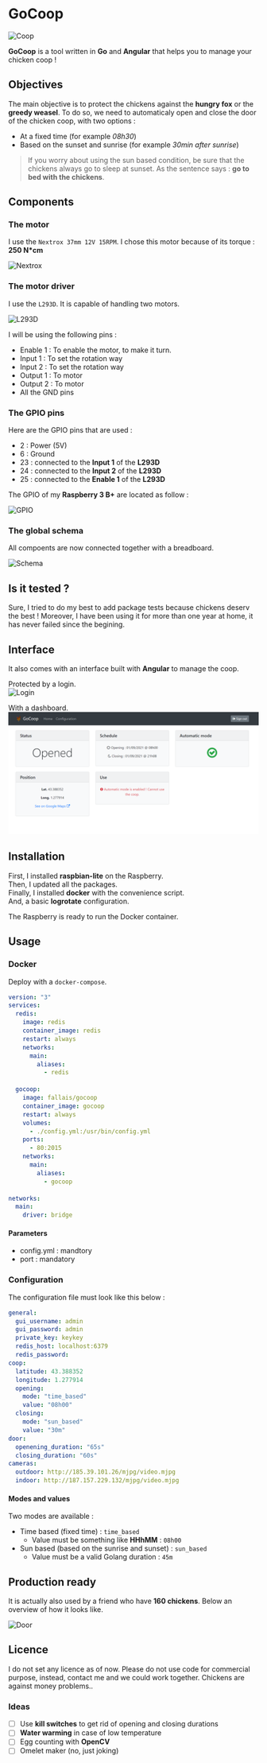 # GoCoop

![Coop](https://github.com/fallais/gocoop/blob/master/assets/coop.png)

**GoCoop** is a tool written in **Go** and **Angular** that helps you to manage your chicken coop !

## Objectives

The main objective is to protect the chickens against the **hungry fox** or the **greedy weasel**. To do so, we need to automaticaly open and close the door of the chicken coop, with two options :

- At a fixed time (for example *08h30*)
- Based on the sunset and sunrise (for example *30min after sunrise*)

> If you worry about using the sun based condition, be sure that the chickens always go to sleep at sunset. As the sentence says : **go to bed with the chickens**.

## Components

### The motor

I use the `Nextrox 37mm 12V 15RPM`. I chose this motor because of its torque : **250 N*cm**

![Nextrox](https://github.com/fallais/gocoop/blob/master/assets/nextrox.jpg)

### The motor driver

I use the `L293D`. It is capable of handling two motors.

![L293D](https://github.com/fallais/gocoop/blob/master/assets/L293D.jpg)

I will be using the following pins :

- Enable 1 : To enable the motor, to make it turn.
- Input 1 : To set the rotation way
- Input 2 : To set the rotation way
- Output 1 : To motor
- Output 2 : To motor
- All the GND pins

### The GPIO pins

Here are the GPIO pins that are used :

- 2 : Power (5V)
- 6 : Ground
- 23 : connected to the **Input 1** of the **L293D**
- 24 : connected to the **Input 2** of the **L293D**
- 25 : connected to the **Enable 1** of the **L293D**

The GPIO of my **Raspberry 3 B+** are located as follow :

![GPIO](https://github.com/fallais/gocoop/blob/master/assets/gpios.png)

### The global schema

All compoents are now connected together with a breadboard.

![Schema](https://github.com/fallais/gocoop/blob/master/assets/schema.png)

## Is it tested ?

Sure, I tried to do my best to add package tests because chickens deserv the best ! Moreover, I have been using it for more than one year at home, it has never failed since the begining.

## Interface

It also comes with an interface built with **Angular** to manage the coop.

Protected by a login.  
![Login](https://github.com/fallais/gocoop/blob/master/assets/login.png)

With a dashboard.  
![dashboard](https://github.com/fallais/gocoop/blob/master/assets/dashboard.png)

## Installation

First, I installed **raspbian-lite** on the Raspberry.  
Then, I updated all the packages.  
Finally, I installed **docker** with the convenience script.  
And, a basic **logrotate** configuration.

The Raspberry is ready to run the Docker container.

## Usage

### Docker

Deploy with a `docker-compose`.

```yaml
version: "3"
services:
  redis:
    image: redis
    container_image: redis
    restart: always
    networks:
      main:
        aliases:
          - redis

  gocoop:
    image: fallais/gocoop
    container_image: gocoop
    restart: always
    volumes:
      - ./config.yml:/usr/bin/config.yml
    ports:
      - 80:2015
    networks:
      main:
        aliases:
          - gocoop

networks:
  main:
    driver: bridge
```

#### Parameters

- config.yml : mandtory
- port : mandatory

### Configuration

The configuration file must look like this below :

```yaml
general:
  gui_username: admin
  gui_password: admin
  private_key: keykey
  redis_host: localhost:6379
  redis_password:  
coop:
  latitude: 43.388352
  longitude: 1.277914
  opening:
    mode: "time_based"
    value: "08h00"
  closing:
    mode: "sun_based"
    value: "30m"
door:
  openening_duration: "65s"
  closing_duration: "60s"
cameras:
  outdoor: http://185.39.101.26/mjpg/video.mjpg
  indoor: http://187.157.229.132/mjpg/video.mjpg
```

#### Modes and values

Two modes are available :

- Time based (fixed time) : `time_based`
  - Value must be something like **HHhMM** : `08h00`
- Sun based (based on the sunrise and sunset) : `sun_based`
  - Value must be a valid Golang duration : `45m`

## Production ready

It is actually also used by a friend who have **160 chickens**. Below an overview of how it looks like.

![Door](https://github.com/fallais/gocoop/blob/master/assets/door.jpg)

## Licence

I do not set any licence as of now. Please do not use code for commercial purpose, instead, contact me and we could work together. Chickens are against money problems..

### Ideas

- [ ] Use **kill switches** to get rid of opening and closing durations
- [ ] **Water warming** in case of low temperature
- [ ] Egg counting with **OpenCV**
- [ ] Omelet maker (no, just joking)
